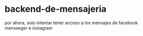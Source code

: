# backend-de-mensajeria
por ahora, solo intentar tener acceso a los mensajes de facebook mensseger e instagram
